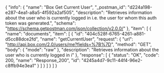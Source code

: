 {
  "info": {
    "name": "Box Get Current User",
    "_postman_id": "d224a198-e287-4ea1-a8a5-4f592a2af505",
    "description": "Retrieves information about the user who is currently logged in i.e. the user for whom this auth token was generated.",
    "schema": "https://schema.getpostman.com/json/collection/v2.0.0/"
  },
  "item": [
    {
      "name": "documents",
      "item": [
        {
          "id": "404c528f-6765-4261-a881-d5cc88dce2fd",
          "name": "getCurrentUser",
          "request": {
            "url": "http://api.box.com/2.0/users/me?fields=%7B%7D",
            "method": "GET",
            "body": {
              "mode": "raw"
            },
            "description": "Retrieves information about the user who is currently logged in i"
          },
          "response": [
            {
              "status": "OK",
              "code": 200,
              "name": "Response_200",
              "id": "4245a4d7-9c11-44f4-96e2-c8ffb94e3ea1"
            }
          ]
        }
      ]
    }
  ]
}